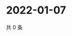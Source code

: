 # 2022-01-07

共 0 条

<!-- BEGIN WEIBO -->
<!-- 最后更新时间 Fri Jan 07 2022 21:14:01 GMT+0800 (China Standard Time) -->

<!-- END WEIBO -->
